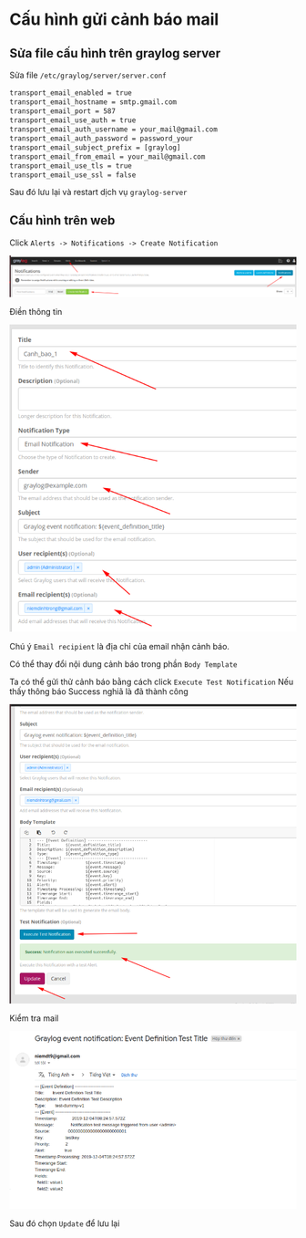 # Cấu hình gửi cảnh báo mail

## Sửa file cấu hình trên graylog server

Sửa file `/etc/graylog/server/server.conf`

```
transport_email_enabled = true
transport_email_hostname = smtp.gmail.com
transport_email_port = 587
transport_email_use_auth = true
transport_email_auth_username = your_mail@gmail.com
transport_email_auth_password = password_your
transport_email_subject_prefix = [graylog]
transport_email_from_email = your_mail@gmail.com
transport_email_use_tls = true
transport_email_use_ssl = false
```

Sau đó lưu lại và restart dịch vụ `graylog-server`

## Cấu hình trên web

Click `Alerts -> Notifications -> Create Notification`

![](../images/send_mail/01.png)

Điền thông tin

![](../images/send_mail/02.png)

Chú ý `Email recipient` là địa chỉ của email nhận cảnh báo.

Có thể thay đổi nội dung cảnh báo trong phần `Body Template`

Ta có thể gửi thử cảnh báo bằng cách click `Execute Test Notification` Nếu thấy thông báo Success nghiã là đã thành công

![](../images/send_mail/03.png)

Kiểm tra mail 

![](../images/send_mail/04.png)

Sau đó chọn `Update` để lưu lại